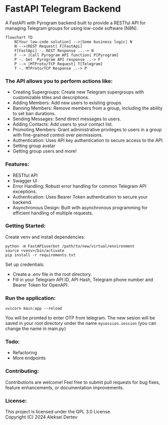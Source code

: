 # FastAPI Telegram Backend
 A FastAPI with Pyrogram backend built to provide a RESTful API for managing Telegram groups for using low-code software (N8N).

```mermaid
flowchart TD
    N[Your low-code solution] -->|Some business logic| N
    N -->|REST Request| F[FastApi]
    F[FastApi] -. REST Response ...-> N
    F --> |Call Pyrogram API function| P[Pyrogram]
    P -. Get  Pyrogram API response ..-> F
    P --> |MTProto/TCP Request| T[Telegram]
    T -. MTProto/TCP Response ..-> P
```

### The API allows you to perform actions like:

- Creating Supergroups: Create new Telegram supergroups with customizable titles and descriptions.
- Adding Members: Add new users to existing groups.
- Banning Members: Remove members from a group, including the ability to set ban durations.
- Sending Messages: Send direct messages to users.
- Adding Contacts: Add users to your contact list.
- Promoting Members: Grant administrative privileges to users in a group with fine-grained control over permissions.
- Authentication: Uses API key authentication to secure access to the API.
- Setting group avatar
- Getting group users
  and more!

### Features:
- RESTful API
- Swagger UI
- Error Handling: Robust error handling for common Telegram API exceptions.
- Authentication: Uses Bearer Token authentication to secure your backend.
- Asynchronous Design: Built with asynchronous programming for efficient handling of multiple requests.

### Getting Started:
Create venv and install dependencies:
```
python -m FastAPIuserbot /path/to/new/virtual/environment
source <venv>/bin/activate
pip install -r requirements.txt
```       

Set up credentials:
- Create a .env file in the root directory.
- Fill in your Telegram API ID, API Hash, Telegram phone number and Bearer Token for OpenAPI.

### Run the application:

```      
uvicorn main:app --reload
```
You will be promted to enter OTP from telegram.
The new sesion will be saved in your root directory under the name `mysession.session` (you can change the name in main.py)

### Todo:
- Refactoring
- More endpoints
### Contributing:

Contributions are welcome! Feel free to submit pull requests for bug fixes, feature enhancements, or documentation improvements.

### License:

This project is licensed under the GPL 3.0 License.  
Copyright (C) 2024 Aleksei Dertev
